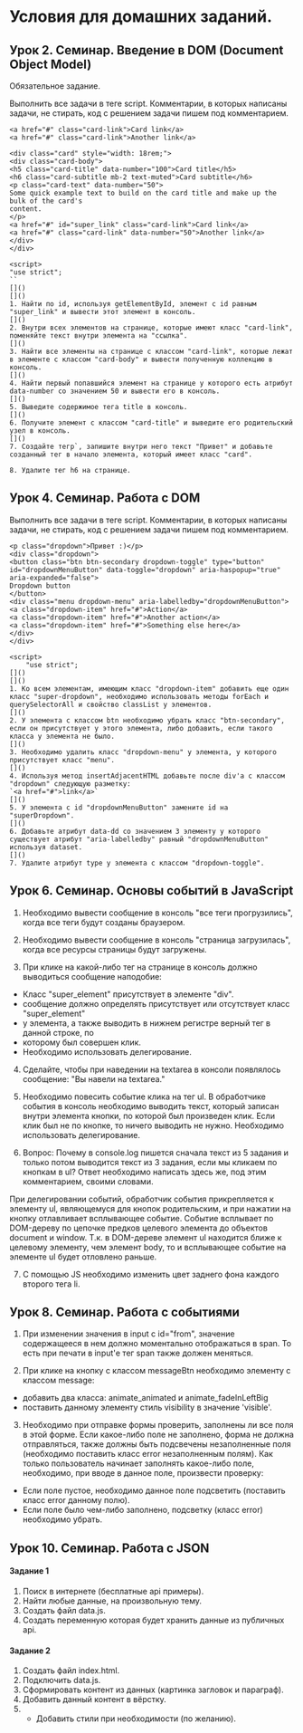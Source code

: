 # Условия для домашних заданий.

## Урок 2. Семинар. Введение в DOM (Document Object Model)

Обязательное задание.

Выполнить все задачи в теге script. Комментарии, в которых написаны задачи, не
стирать, код с решением задачи пишем под комментарием.

```
<a href="#" class="card-link">Card link</a>
<a href="#" class="card-link">Another link</a>

<div class="card" style="width: 18rem;">
<div class="card-body">
<h5 class="card-title" data-number="100">Card title</h5>
<h6 class="card-subtitle mb-2 text-muted">Card subtitle</h6>
<p class="card-text" data-number="50">
Some quick example text to build on the card title and make up the bulk of the card's
content.
</p>
<a href="#" id="super_link" class="card-link">Card link</a>
<a href="#" class="card-link" data-number="50">Another link</a>
</div>
</div>

<script>
"use strict";
``
[]()
[]()
1. Найти по id, используя getElementById, элемент с id равным "super_link" и вывести этот элемент в консоль.
[]()
2. Внутри всех элементов на странице, которые имеют класс "card-link", поменяйте текст внутри элемента на "ссылка".
[]()
3. Найти все элементы на странице с классом "card-link", которые лежат в элементе с классом "card-body" и вывести полученную коллекцию в консоль.
[]()
4. Найти первый попавшийся элемент на странице у которого есть атрибут data-number со значением 50 и вывести его в консоль.
[]()
5. Выведите содержимое тега title в консоль.
[]()
6. Получите элемент с классом "card-title" и выведите его родительский узел в консоль.
[]()
7. Создайте тегp`, запишите внутри него текст "Привет" и добавьте созданный тег в начало элемента, который имеет класс "card".

8. Удалите тег h6 на странице.
```

## Урок 4. Семинар. Работа с DOM

<!-- <!DOCTYPE html>
<html lang="en">

<head>
    <meta charset="UTF-8">
    <title>Homework 5</title>
</head>

<body> -->

Выполнить все задачи в теге script. Комментарии, в которых написаны задачи, не стирать, код с решением задачи пишем под комментарием.

```
<p class="dropdown">Привет :)</p>
<div class="dropdown">
<button class="btn btn-secondary dropdown-toggle" type="button" id="dropdownMenuButton" data-toggle="dropdown" aria-haspopup="true" aria-expanded="false">
Dropdown button
</button>
<div class="menu dropdown-menu" aria-labelledby="dropdownMenuButton">
<a class="dropdown-item" href="#">Action</a>
<a class="dropdown-item" href="#">Another action</a>
<a class="dropdown-item" href="#">Something else here</a>
</div>
</div>

<script>
    "use strict";
[]()
[]()
1. Ко всем элементам, имеющим класс "dropdown-item" добавить еще один класс "super-dropdown", необходимо использовать методы forEach и querySelectorAll и свойство classList у элементов.
[]()
2. У элемента с классом btn необходимо убрать класс "btn-secondary", если он присутствует у этого элемента, либо добавить, если такого класса у элемента не было.
[]()
3. Необходимо удалить класс "dropdown-menu" у элемента, у которого присутствует класс "menu".
[]()
4. Используя метод insertAdjacentHTML добавьте после div'a с классом "dropdown" следующую разметку:
`<a href="#">link</a>`
[]()
5. У элемента с id "dropdownMenuButton" замените id на "superDropdown".
[]()
6. Добавьте атрибут data-dd со значением 3 элементу у которого существует атрибут "aria-labelledby" равный "dropdownMenuButton" используя dataset.
[]()
7. Удалите атрибут type у элемента с классом "dropdown-toggle".
```

## Урок 6. Семинар. Основы событий в JavaScript

<!-- <p class="super_element">Привет</p>

<img src="https://placeimg.com/50/50/animals" alt="">
<img src="https://placeimg.com/50/50/arch" alt="">
<img src="https://placeimg.com/50/50/nature" alt="">
<img src="https://placeimg.com/50/50/people" alt="">
<img src="https://placeimg.com/50/50/tech" alt="">
<img src="https://placeimg.com/50/50/tech/grayscale" alt="">
<img src="https://placeimg.com/50/50/tech/sepia" alt="">

<br>

<button>Кнопка</button>
<button class="super_element">Кнопка с классом btn</button>
<button>Кнопка</button>

<br>

<textarea></textarea>

<br>

<ul>
  <li>
    <button>Кнопка 1</button>
  </li>
  <li>
    <button>Кнопка 2</button>
  </li>
  <li>
    <button>Кнопка 3</button>
  </li>
  <li>
    <button>Кнопка 4</button>
  </li>
</ul>

<script>
  "use strict"; -->

1. Необходимо вывести сообщение в консоль "все теги прогрузились", когда все теги будут созданы браузером.

2. Необходимо вывести сообщение в консоль "страница загрузилась", когда все ресурсы страницы будут загружены.

3. При клике на какой-либо тег на странице в консоль должно выводиться сообщение наподобие:

- Класс "super_element" присутствует в элементе "div".
- сообщение должно определять присутствует или отсутствует класс "super_element"
- у элемента, а также выводить в нижнем регистре верный тег в данной строке, по
- которому был совершен клик.
- Необходимо использовать делегирование.

4. Сделайте, чтобы при наведении на textarea в консоли появлялось сообщение: "Вы навели на textarea."

5. Необходимо повесить событие клика на тег ul. В обработчике события в консоль необходимо выводить текст, который записан внутри элемента кнопки, по которой был произведен клик. Если клик был не по кнопке, то ничего выводить не нужно. Необходимо использовать делегирование.

6. Вопрос: Почему в console.log пишется сначала текст из 5 задания и только потом выводится текст из 3 задания, если мы кликаем по кнопкам в ul? Ответ необходимо написать здесь же, под этим комментарием, своими словами.

При делегировании событий, обработчик события прикрепляется к элементу ul, являющемуся для кнопок родительским, и при нажатии на кнопку отлавливает всплывающее событие.
Событие всплывает по DOM-дереву по цепочке предков целевого элемента до объектов document и window. Т.к. в DOM-дереве элемент ul находится ближе к целевому элементу, чем элемент body, то и всплывающее событие на элементе ul будет отловлено раньше.

7. С помощью JS необходимо изменить цвет заднего фона каждого второго тега li.

## Урок 8. Семинар. Работа с событиями

<!-- <input id="from" type="text">
В инпуте написано: <span></span>

<br>

<button class="messageBtn">Показать блок</button>
<div class="message">
  Привет :)
</div>

<br>

<form>
  <label>
    Первый инпут:
    <input class="form-control" type="text">
  </label>
  <br>
  <br>
  <label>
    Второй инпут:
    <select class="form-control">
      <option value=""></option>
      <option value="1">Один</option>
      <option value="2">Два</option>
    </select>
  </label>
  <br>
  <br>
  <button>Отправить</button>
</form> -->

1. При изменении значения в input с id="from", значение содержащееся в нем должно моментально отображаться в span. То есть при печати в input'е тег span также должен меняться.

2. При клике на кнопку с классом messageBtn необходимо элементу с классом message:

- добавить два класса: animate_animated и animate_fadeInLeftBig
- поставить данному элементу стиль visibility в значение 'visible'.

3. Необходимо при отправке формы проверить, заполнены ли все поля в этой форме. Если какое-либо поле не заполнено, форма не должна отправляться, также должны быть подсвечены незаполненные поля (необходимо поставить класс error незаполненным полям). Как только пользователь начинает заполнять какое-либо поле, необходимо, при вводе в данное поле, произвести проверку:

- Если поле пустое, необходимо данное поле подсветить (поставить класс error данному полю).
- Если поле было чем-либо заполнено, подсветку (класс error) необходимо убрать.

## Урок 10. Семинар. Работа с JSON

#### Задание 1

1. Поиск в интернете (бесплатные api примеры).
2. Найти любые данные, на произвольную тему.
3. Создать файл data.js.
4. Создать переменную которая будет хранить данные из публичных api.

#### Задание 2

1. Создать файл index.html.
2. Подключить data.js.
3. Сформировать контент из данных (картинка загловок и параграф).
4. Добавить данный контент в вёрстку.
5. - Добавить стили при необходимости (по желанию).
